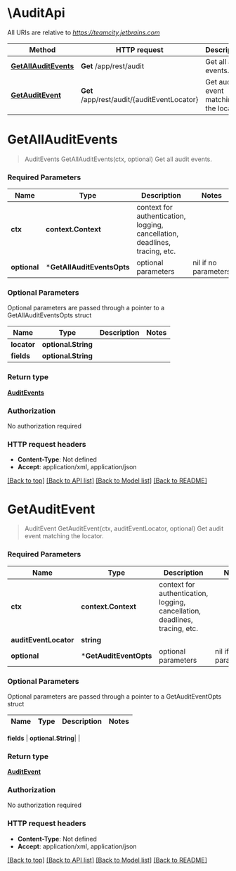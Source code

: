 # \AuditApi

All URIs are relative to *https://teamcity.jetbrains.com*

Method | HTTP request | Description
------------- | ------------- | -------------
[**GetAllAuditEvents**](AuditApi.md#GetAllAuditEvents) | **Get** /app/rest/audit | Get all audit events.
[**GetAuditEvent**](AuditApi.md#GetAuditEvent) | **Get** /app/rest/audit/{auditEventLocator} | Get audit event matching the locator.


# **GetAllAuditEvents**
> AuditEvents GetAllAuditEvents(ctx, optional)
Get all audit events.



### Required Parameters

Name | Type | Description  | Notes
------------- | ------------- | ------------- | -------------
 **ctx** | **context.Context** | context for authentication, logging, cancellation, deadlines, tracing, etc.
 **optional** | ***GetAllAuditEventsOpts** | optional parameters | nil if no parameters

### Optional Parameters
Optional parameters are passed through a pointer to a GetAllAuditEventsOpts struct

Name | Type | Description  | Notes
------------- | ------------- | ------------- | -------------
 **locator** | **optional.String**|  | 
 **fields** | **optional.String**|  | 

### Return type

[**AuditEvents**](auditEvents.md)

### Authorization

No authorization required

### HTTP request headers

 - **Content-Type**: Not defined
 - **Accept**: application/xml, application/json

[[Back to top]](#) [[Back to API list]](../README.md#documentation-for-api-endpoints) [[Back to Model list]](../README.md#documentation-for-models) [[Back to README]](../README.md)

# **GetAuditEvent**
> AuditEvent GetAuditEvent(ctx, auditEventLocator, optional)
Get audit event matching the locator.



### Required Parameters

Name | Type | Description  | Notes
------------- | ------------- | ------------- | -------------
 **ctx** | **context.Context** | context for authentication, logging, cancellation, deadlines, tracing, etc.
  **auditEventLocator** | **string**|  | 
 **optional** | ***GetAuditEventOpts** | optional parameters | nil if no parameters

### Optional Parameters
Optional parameters are passed through a pointer to a GetAuditEventOpts struct

Name | Type | Description  | Notes
------------- | ------------- | ------------- | -------------

 **fields** | **optional.String**|  | 

### Return type

[**AuditEvent**](auditEvent.md)

### Authorization

No authorization required

### HTTP request headers

 - **Content-Type**: Not defined
 - **Accept**: application/xml, application/json

[[Back to top]](#) [[Back to API list]](../README.md#documentation-for-api-endpoints) [[Back to Model list]](../README.md#documentation-for-models) [[Back to README]](../README.md)

